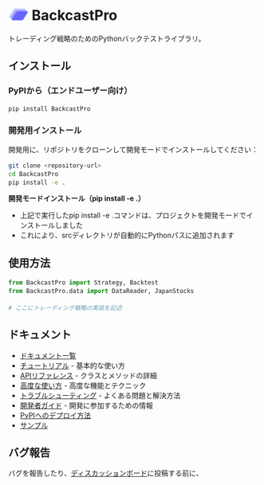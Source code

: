 # <img src="docs/img/logo.drawio.svg" alt="BackcastPro Logo" width="40" height="24"> BackcastPro

トレーディング戦略のためのPythonバックテストライブラリ。

## インストール

### PyPIから（エンドユーザー向け）

```bash
pip install BackcastPro
```

### 開発用インストール

開発用に、リポジトリをクローンして開発モードでインストールしてください：

```bash
git clone <repository-url>
cd BackcastPro
pip install -e .
```

**開発モードインストール（pip install -e .）**
- 上記で実行したpip install -e .コマンドは、プロジェクトを開発モードでインストールしました
- これにより、srcディレクトリが自動的にPythonパスに追加されます

## 使用方法

```python
from BackcastPro import Strategy, Backtest
from BackcastPro.data import DataReader, JapanStocks

# ここにトレーディング戦略の実装を記述
```

## ドキュメント

- [ドキュメント一覧](./docs/index.md)
- [チュートリアル](./docs/tutorial.md) - 基本的な使い方
- [APIリファレンス](./docs/api-reference.md) - クラスとメソッドの詳細
- [高度な使い方](./docs/advanced-usage.md) - 高度な機能とテクニック
- [トラブルシューティング](./docs/troubleshooting.md) - よくある問題と解決方法
- [開発者ガイド](./docs/developer-guide.md) - 開発に参加するための情報
- [PyPIへのデプロイ方法](./docs/how-to-deploy-to-PyPI.md)
- [サンプル](./docs/examples/)

## バグ報告

バグを報告したり、[ディスカッションボード](https://discord.gg/fzJTbpzE)に投稿する前に、


